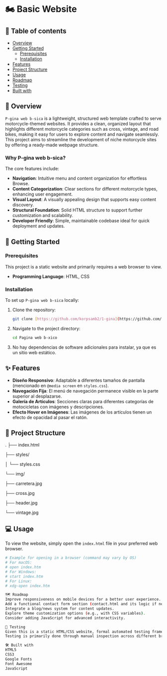 # 🏍️ Basic Website

## 📝 Table of contents

* [Overview](#overview)
* [Getting Started](#getting-started)
    * [Prerequisites](#prerequisites)
    * [Installation](#installation)
* [Features](#features)
* [Project Structure](#project-structure)
* [Usage](#usage)
* [Roadmap](#roadmap)
* [Testing](#testing)
* [Built with](#built-with)

## 📖 Overview

`P-gina web b-sica` is a lightweight, structured web template crafted to serve motorcycle-themed websites. It provides a clean, organized layout that highlights different motorcycle categories such as cross, vintage, and road bikes, making it easy for users to explore content and navigate seamlessly. This project aims to streamline the development of niche motorcycle sites by offering a ready-made webpage structure.

### Why P-gina web b-sica?

The core features include:

* **Navigation**: Intuitive menu and content organization for effortless Browse.
* **Content Categorization**: Clear sections for different motorcycle types, enhancing user engagement.
* **Visual Layout**: A visually appealing design that supports easy content discovery.
* **Structural Foundation**: Solid HTML structure to support further customization and scalability.
* **Developer Friendly**: Simple, maintainable codebase ideal for quick deployment and updates.

## 🚀 Getting Started

### Prerequisites

This project is a static website and primarily requires a web browser to view.

* **Programming Language**: HTML, CSS

### Installation

To set up `P-gina web b-sica` locally:

1.  Clone the repository:
    ```bash
    git clone [https://github.com/korpsamb2/1-gina](https://github.com/korpsamb2/1-gina) webb ssce
    ```
2.  Navigate to the project directory:
    ```bash
    cd Pagina web b-xico
    ```
3.  No hay dependencias de software adicionales para instalar, ya que es un sitio web estático.

## ✨ Features

* **Diseño Responsivo**: Adaptable a diferentes tamaños de pantalla (mencionado en `@media screen` en `styles.css`).
* **Navegación Fija**: El menú de navegación permanece visible en la parte superior al desplazarse.
* **Galería de Artículos**: Secciones claras para diferentes categorías de motocicletas con imágenes y descripciones.
* **Efecto Hover en Imágenes**: Las imágenes de los artículos tienen un efecto de opacidad al pasar el ratón.

## 📁 Project Structure
.
├── index.html

├── styles/

│   └── styles.css

└── img/

├── carretera.jpg

├── cross.jpg

├── header.jpg

└── vintage.jpg

## 💻 Usage

To view the website, simply open the `index.html` file in your preferred web browser.

```bash
# Example for opening in a browser (command may vary by OS)
# For macOS:
# open index.htm
# For Windows:
# start index.htm
# For Linux:
# xdg-open index.htm

🗺️ Roadmap
Improve responsiveness on mobile devices for a better user experience.
Add a functional contact form section (contact.html and its logic if necessary).
Integrate a blog/news system for content updates.
Explore theme customization options (e.g., with CSS variables).
Consider adding JavaScript for advanced interactivity.

🧪 Testing
Given this is a static HTML/CSS website, formal automated testing frameworks are typically not used.
Testing is primarily done through manual inspection across different browsers and devices to ensure layout and styling consistency.

🛠️ Built with
HTML5
CSS3
Google Fonts
Font Awesome
JavaScript

